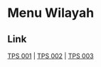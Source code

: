 # Menu Wilayah

## Link

[TPS 001](https://github.com/gigit-pemilu/pemilu-2024-74-sulawesi-tenggara/tree/main/pilpres/hitung-suara/sub/74-sulawesi-tenggara/sub/13-muna-barat/sub/05-tiworo-selatan/sub/2005-barakkah/sub/001-tps)
 | 
[TPS 002](https://github.com/gigit-pemilu/pemilu-2024-74-sulawesi-tenggara/tree/main/pilpres/hitung-suara/sub/74-sulawesi-tenggara/sub/13-muna-barat/sub/05-tiworo-selatan/sub/2005-barakkah/sub/002-tps)
 | 
[TPS 003](https://github.com/gigit-pemilu/pemilu-2024-74-sulawesi-tenggara/tree/main/pilpres/hitung-suara/sub/74-sulawesi-tenggara/sub/13-muna-barat/sub/05-tiworo-selatan/sub/2005-barakkah/sub/003-tps)

